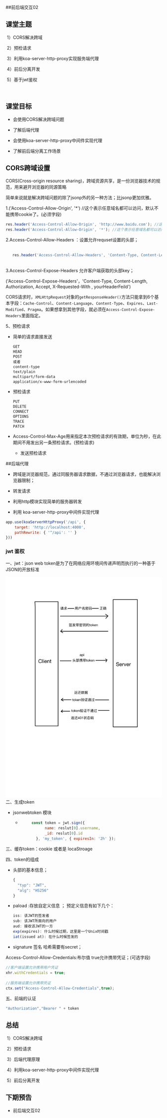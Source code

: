 ##前后端交互02



## 课堂主题

​	1）CORS解决跨域

​	2）预检请求

​	3）利用koa-server-http-proxy实现服务端代理

​	4）前后分离开发

​	5）基于jwt鉴权

​    

## 课堂目标

- 会使用CORS解决跨域问题

- 了解后端代理

- 会使用koa-server-http-proxy中间件实现代理

- 了解前后端分离工作场景

  

## CORS跨域设置

CORS(Cross-origin resource sharing)，跨域资源共享，是一份浏览器技术的规范，用来避开浏览器的同源策略

简单来说就是解决跨域问题的除了jsonp外的另一种方法；比jsonp更加优雅。



1.('Access-Control-Allow-Origin', '*')  //这个表示任意域名都可以访问，默认不能携带cookie了。(必须字段)

```js
res.header('Access-Control-Allow-Origin', 'http://www.baidu.com'); //这样写，只有www.baidu.com 可以访问。
res.header('Access-Control-Allow-Origin', '*'); //这个表示任意域名都可以访问。

```





2.Access-Control-Allow-Headers ：设置允许requset设置的头部；

```js

   res.header('Access-Control-Allow-Headers', 'Content-Type, Content-Length, Authorization, Accept, X-Requested-With , yourHeaderFeild');
  
```



3.Access-Control-Expose-Headers 允许客户端获取的头部key；

 ('Access-Control-Expose-Headers'，'Content-Type, Content-Length, Authorization, Accept, X-Requested-With , yourHeaderFeild')

CORS请求时，`XMLHttpRequest`对象的`getResponseHeader()`方法只能拿到6个基本字段：`Cache-Control`、`Content-Language`、`Content-Type`、`Expires`、`Last-Modified`、`Pragma`。如果想拿到其他字段，就必须在`Access-Control-Expose-Headers`里面指定。



5、预检请求

- 简单的请求直接发送

  ```
  GET
  HEAD
  POST
  或者
  content-type
  text/plain
  multipart/form-data
  application/x-www-form-urlencoded
  ```

  
  
- 预检请求

  ```
  PUT
  DELETE
  CONNECT
  OPTIONS
  TRACE
  PATCH
  ```

- Access-Control-Max-Age用来指定本次预检请求的有效期，单位为秒，在此期间不用发出另一条预检请求。(预检请求)

  - 发送预检请求

  

##后端代理

- 跨域是浏览器规范，通过同服务器请求数据，不通过浏览器请求，也能解决浏览器限制；
- 转发请求
- 利用http模块实现简单的服务器转发

- 利用 koa-server-http-proxy中间件实现代理

```js
app.use(koaServerHttpProxy('/api', {
    target: 'http://localhost:4000',
    pathRewrite: { '^/api': '' }
}))
```





### jwt 鉴权



一、jwt：json web token是为了在网络应用环境间传递声明而执行的一种基于JSON的开放标准

<img src='assets/img.PNG'/>二、生成token

- jsonwebtoken  模块

  - ```js
         const token = jwt.sign({
               name: reslut[0].username,
               _id: reslut[0].id
           }, 'my_token', { expiresIn: '2h' });
    ```

三、缓存token：cookie 或者是 locaStroage

四、token的组成

- 头部的基本信息；

  ```js
  {
    "typ": "JWT",
    "alg": "HS256"
  }
  ```

  

- paload  :存放自定义信息  ； 预定义信息有如下几个：

  ```js
  iss: 该JWT的签发者
  sub: 该JWT所面向的用户
  aud: 接收该JWT的一方
  exp(expires): 什么时候过期，这里是一个Unix时间戳
  iat(issued at): 在什么时候签发的
  ```

  

- signature  签名  哈希需要有secret；



Access-Control-Allow-Credentials:布尔值  true允许携带凭证；(可选字段)

```js
//客户端设置允许携带用户凭证
xhr.withCredentials = true;

//服务端设置允许携带凭证
ctx.set("Access-Control-Allow-Credentials",true);
```



五、前端的认证

```js
"Authorization","Bearer " + token
```





## 总结

​	1）CORS解决跨域

​	2）预检请求

​	3）后端代理原理

​	4）利用koa-server-http-proxy中间件实现代理

​	5）前后分离开发

## 下期预告

- 前后端交互02